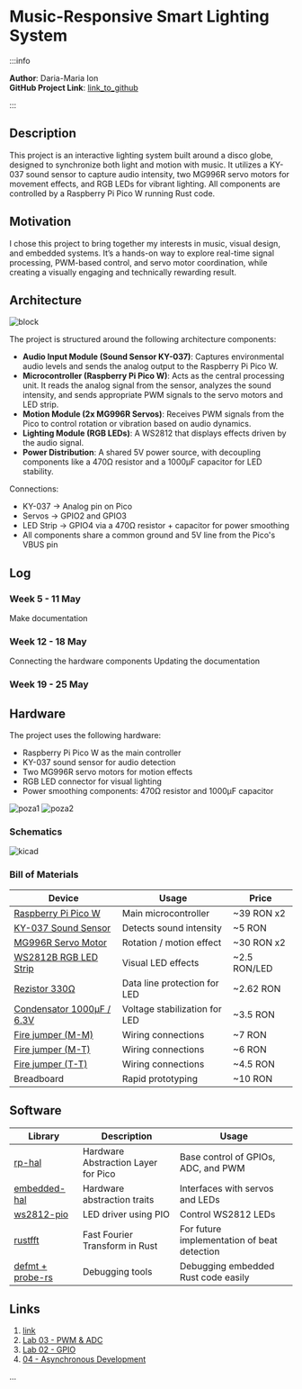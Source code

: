 # Music-Responsive Smart Lighting System

:::info 

**Author**: Daria-Maria Ion \
**GitHub Project Link**: [link_to_github](https://github.com/UPB-PMRust-Students/proiect-darimari21)


:::

## Description

This project is an interactive lighting system built around a disco globe, designed to synchronize both light and motion with music. It utilizes a KY-037 sound sensor to capture audio intensity, two MG996R servo motors for movement effects, and RGB LEDs for vibrant lighting. All components are controlled by a Raspberry Pi Pico W running Rust code.

## Motivation

I chose this project to bring together my interests in music, visual design, and embedded systems. It’s a hands-on way to explore real-time signal processing, PWM-based control, and servo motor coordination, while creating a visually engaging and technically rewarding result.


## Architecture 

![block](./architecture.svg)

The project is structured around the following architecture components:

- **Audio Input Module (Sound Sensor KY-037)**: Captures environmental audio levels and sends the analog output to the Raspberry Pi Pico W.
- **Microcontroller (Raspberry Pi Pico W)**: Acts as the central processing unit. It reads the analog signal from the sensor, analyzes the sound intensity, and sends appropriate PWM signals to the servo motors and LED strip.
- **Motion Module (2x MG996R Servos)**: Receives PWM signals from the Pico to control rotation or vibration based on audio dynamics.
- **Lighting Module (RGB LEDs)**: A WS2812 that displays effects driven by the audio signal.
- **Power Distribution**: A shared 5V power source, with decoupling components like a 470Ω resistor and a 1000µF capacitor for LED stability.

Connections:
- KY-037 → Analog pin on Pico 
- Servos → GPIO2 and GPIO3
- LED Strip → GPIO4 via a 470Ω resistor + capacitor for power smoothing
- All components share a common ground and 5V line from the Pico's VBUS pin

## Log

<!-- write your progress here every week -->

### Week 5 - 11 May
Make documentation

### Week 12 - 18 May
Connecting the hardware components
Updating the documentation


### Week 19 - 25 May

## Hardware

The project uses the following hardware:
- Raspberry Pi Pico W as the main controller
- KY-037 sound sensor for audio detection
- Two MG996R servo motors for motion effects
- RGB LED connector for visual lighting
- Power smoothing components: 470Ω resistor and 1000µF capacitor

![poza1](./poza1.webp)
![poza2](./poza2.webp)



### Schematics

![kicad](./schematic.svg)

### Bill of Materials

<!-- Fill out this table with all the hardware components that you might need.

The format is 
```
| [Device](link://to/device) | This is used ... | [price](link://to/store) |

```

-->

| Device | Usage | Price |
|--------|--------|-------|
| [Raspberry Pi Pico W](https://www.optimusdigital.ro/ro/placi-raspberry-pi/13327-raspberry-pi-pico-2-w.html?search_query=pico&results=33) | Main microcontroller | ~39 RON x2|
| [KY-037 Sound Sensor](https://www.bitmi.ro/modul-senzor-sunet-cu-sensibilitate-ridicata-ky-037-10634.html) | Detects sound intensity | ~5 RON |
| [MG996R Servo Motor](https://sigmanortec.ro/servomotor-mg996r-180-13kg) | Rotation / motion effect | ~30 RON x2 |
| [WS2812B RGB LED Strip](https://ardushop.ro/ro/electronica/900-1193-leduri-rgb-la-banda-neopixels-ws2812b-pretul-este-pentru-un-led.html) | Visual LED effects | ~2.5 RON/LED |
| [Rezistor 330Ω](https://www.emag.ro/rezistor-tht-330-0-25-w-5-toleranta-galben-z000431/pd/D8DQLHYBM/) | Data line protection for LED | ~2.62 RON |
| [Condensator 1000μF / 6.3V](https://www.emag.ro/condensator-electrolitic-1000uf-6-3v-pentru-pc-135250/pd/DZ614KMBM/) | Voltage stabilization for LED | ~3.5 RON |
| [Fire jumper (M-M)](https://www.optimusdigital.ro/ro/fire-fire-mufate/881-set-fire-mama-mama-40p-15-cm.html) | Wiring connections | ~7 RON |
| [Fire jumper (M-T)](https://www.optimusdigital.ro/ro/fire-fire-mufate/653-fire-colorate-mama-tata-40p-10-cm.html) | Wiring connections | ~6 RON |
| [Fire jumper (T-T)](https://www.optimusdigital.ro/ro/fire-fire-mufate/889-set-fire-tata-tata-10p-20-cm.html) | Wiring connections | ~4.5 RON |
| Breadboard | Rapid prototyping | ~10 RON |

## Software

| Library | Description | Usage |
|---------|-------------|-------|
| [rp-hal](https://github.com/rp-rs/rp-hal) | Hardware Abstraction Layer for Pico | Base control of GPIOs, ADC, and PWM |
| [embedded-hal](https://github.com/rust-embedded/embedded-hal) | Hardware abstraction traits | Interfaces with servos and LEDs |
| [ws2812-pio](https://github.com/rp-rs/ws2812-pio) | LED driver using PIO | Control WS2812 LEDs |
| [rustfft](https://github.com/ejmahler/RustFFT) | Fast Fourier Transform in Rust | For future implementation of beat detection |
| [defmt + probe-rs](https://github.com/knurling-rs/defmt) | Debugging tools | Debugging embedded Rust code easily |

## Links

<!-- Add a few links that inspired you and that you think you will use for your project -->

1. [link](https://pmrust.pages.upb.ro/docs/fils_en/project/2024/catalin.barabas)
2. [Lab 03 - PWM & ADC](https://pmrust.pages.upb.ro/docs/acs_cc/lab/03)
3. [Lab 02 - GPIO](https://pmrust.pages.upb.ro/docs/acs_cc/lab/02)
4. [04 - Asynchronous Development](https://pmrust.pages.upb.ro/docs/acs_cc/lab/04)

...
